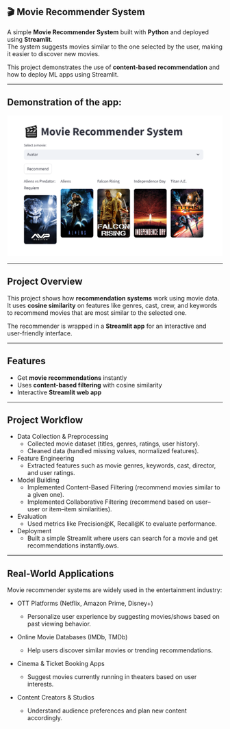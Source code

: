 ## 🎬 Movie Recommender System

A simple **Movie Recommender System** built with **Python** and deployed using **Streamlit**.  
The system suggests movies similar to the one selected by the user, making it easier to discover new movies.  

This project demonstrates the use of **content-based recommendation** and how to deploy ML apps using Streamlit.

---


 ## Demonstration of the app:  
![App Screenshot](Capture....PNG)


---

##  Project Overview

This project shows how **recommendation systems** work using movie data.  
It uses **cosine similarity** on features like genres, cast, crew, and keywords to recommend movies that are most similar to the selected one.  

The recommender is wrapped in a **Streamlit app** for an interactive and user-friendly interface.

---

##  Features

-  Get **movie recommendations** instantly  
-  Uses **content-based filtering** with cosine similarity  
-  Interactive **Streamlit web app**  
  

---

## Project Workflow

- Data Collection & Preprocessing
   - Collected movie dataset (titles, genres, ratings, user history).
   - Cleaned data (handled missing values, normalized features).
- Feature Engineering
   - Extracted features such as movie genres, keywords, cast, director, and user ratings.
- Model Building
   - Implemented Content-Based Filtering (recommend movies similar to a given one).
   - Implemented Collaborative Filtering (recommend based on user–user or item–item similarities).
- Evaluation
   - Used metrics like Precision@K, Recall@K to evaluate performance.
- Deployment
   - Built a simple Streamlit where users can search for a movie and get recommendations instantly.ows.

---

## Real-World Applications

Movie recommender systems are widely used in the entertainment industry:

- OTT Platforms (Netflix, Amazon Prime, Disney+)
   - Personalize user experience by suggesting movies/shows based on past viewing behavior.

- Online Movie Databases (IMDb, TMDb)
   - Help users discover similar movies or trending recommendations.

- Cinema & Ticket Booking Apps
   - Suggest movies currently running in theaters based on user interests.

- Content Creators & Studios  
   - Understand audience preferences and plan new content accordingly.
